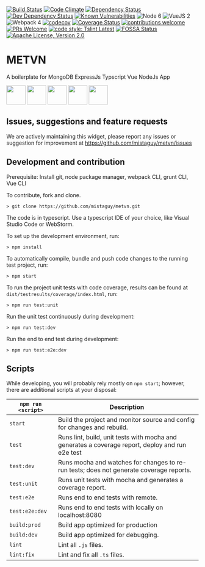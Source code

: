 [![Build Status](https://travis-ci.org/mistaguy/metvn.svg?branch=master)](https://travis-ci.org/mistaguy/metvn)
[![Code Climate](https://img.shields.io/codeclimate/maintainability/mistaguy/metvn.svg?style=flat-square)](https://codeclimate.com/github/mistaguy/metvn)
[![Dependency Status](https://david-dm.org/mistaguy/metvn.svg)](https://david-dm.org/mistaguy/metvn)
[![Dev Dependency Status](https://david-dm.org/mistaguy/metvn.svg#info=devDependencies)](https://david-dm.org/mistaguy/metvn#info=devDependencies)
[![Known Vulnerabilities](https://snyk.io/test/github/mistaguy/metvn.svg)](https://snyk.io/test/github/mistaguy/metvn)
![Node 6](https://img.shields.io/badge/node-6.11.3-green.svg)
![VueJS 2](https://img.shields.io/badge/vuejs-2.5.2-green.svg)
![Webpack 4](https://img.shields.io/badge/webpack-4.25.1-green.svg)
[![codecov](https://codecov.io/gh/mistaguy/metvn/branch/master/graph/badge.svg)](https://codecov.io/gh/mistaguy/metvn)
[![Coverage Status](https://coveralls.io/repos/github/mistaguy/metvn/badge.svg?branch=master)](https://coveralls.io/github/mistaguy/metvn?branch=master)
[![contributions welcome](https://img.shields.io/badge/contributions-welcome-brightgreen.svg?style=flat-square)](https://github.com/mistaguy/metvn/issues)
[![PRs Welcome](https://img.shields.io/badge/PRs-welcome-brightgreen.svg?style=flat-square)](http://makeapullrequest.com)
[![code style: Tslint Latest](https://img.shields.io/badge/tslint_rules-latest-ff69b4.svg?style=flat-square)](https://github.com/buzinas/tslint-eslint-rules)
[![FOSSA Status](https://app.fossa.io/api/projects/git%2Bgithub.com%2Fmistaguy%2Fmetvn.svg?type=shield)](https://app.fossa.io/projects/git%2Bgithub.com%2Fmistaguy%2Fmetvn?ref=badge_shield)
[![Apache License, Version 2.0](https://img.shields.io/badge/License-Apache%202.0-blue.svg)](http://opensource.org/licenses/Apache-2.0)

# METVN
A boilerplate for MongoDB  ExpressJs Typscript Vue NodeJs App

<img src="https://vuejs.org/images/logo.png" height="50"> <img src="https://i.cloudup.com/zfY6lL7eFa-300x300.png" height="50"> <img src="https://upload.wikimedia.org/wikipedia/en/thumb/4/45/MongoDB-Logo.svg/527px-MongoDB-Logo.svg.png" height="50"> <img src="https://worldvectorlogo.com/logos/nodejs-icon.svg" height="50"> <img src="https://camo.githubusercontent.com/66747a6e05a799aec9c6e04a3e721ca567748e8b/68747470733a2f2f662e636c6f75642e6769746875622e636f6d2f6173736574732f313336353838312f313931383337332f32653035373166612d376462632d313165332d383436352d3839356632393164343366652e706e67" height="50">

## Issues, suggestions and feature requests
We are actively maintaining this widget, please report any issues or suggestion for improvement at https://github.com/mistaguy/metvn/issues

## Development and contribution
Prerequisite: Install git, node package manager, webpack CLI, grunt CLI, Vue CLI

To contribute, fork and clone.

    > git clone https://github.com/mistaguy/metvn.git

The code is in typescript. Use a typescript IDE of your choice, like Visual Studio Code or WebStorm.

To set up the development environment, run:

    > npm install

To automatically compile, bundle and push code changes to the running test project, run:

    > npm start

To run the project unit tests with code coverage, results can be found at `dist/testresults/coverage/index.html`, run:

    > npm run test:unit

Run the unit test continuously during development:

    > npm run test:dev

Run the end to end test during development:

    > npm run test:e2e:dev

## Scripts
While developing, you will probably rely mostly on `npm start`; however, there are additional scripts at your disposal:

|`npm run <script>`|Description|
|------------------|-----------|
|`start`|Build the project and monitor source and config for changes and rebuild.|
|`test`|Runs lint, build, unit tests with mocha and generates a coverage report, deploy and run e2e test|
|`test:dev`|Runs mocha and watches for changes to re-run tests; does not generate coverage reports.|
|`test:unit`|Runs unit tests with mocha and generates a coverage report.|
|`test:e2e`|Runs end to end tests with remote.|
|`test:e2e:dev`|Runs end to end tests with locally on localhost:8080|
|`build:prod`|Build app optimized for production|
|`build:dev`|Build app optimized for debugging.|
|`lint`|Lint all `.js` files.|
|`lint:fix`|Lint and fix all `.ts` files.|

